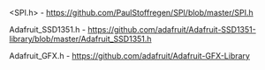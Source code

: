 <SPI.h> - https://github.com/PaulStoffregen/SPI/blob/master/SPI.h

Adafruit_SSD1351.h - https://github.com/adafruit/Adafruit-SSD1351-library/blob/master/Adafruit_SSD1351.h

Adafruit_GFX.h - https://github.com/adafruit/Adafruit-GFX-Library
